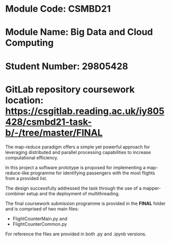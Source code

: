 # Module Code: CSMBD21
# Module Name: Big Data and Cloud Computing
# Student Number: 29805428
# GitLab repository coursework location: https://csgitlab.reading.ac.uk/iy805428/csmbd21-task-b/-/tree/master/FINAL



The map-reduce paradigm offers a simple yet powerful approach for leveraging distributed and parallel processing capabilities to increase computational efficiency. 

In this project a software prototype is proposed for implementing a map-reduce-like programme for identifying passengers with the most flights from a provided list. 

The design successfully addressed the task through the use of a mapper-combiner setup and the deployment of multithreading. 

The final coursework submission programme is provided in the **FINAL** folder and is comprised of two main files: 

- FlightCounterMain.py and 
- FlightCounterCommon.py

For reference the files are provided in both .py and .ipynb versions.


